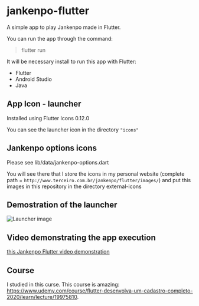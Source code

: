 # jankenpo-flutter

A simple app to play Jankenpo made in Flutter. 

You can run the app through the command:

> flutter run

It will be necessary install to run this app with Flutter:

- Flutter
- Android Studio
- Java

## App Icon - launcher

Installed using Flutter Icons 0.12.0

You can see the launcher icon in the directory `"icons"`

## Jankenpo options icons

Please see lib/data/jankenpo-options.dart

You will see there that I store the icons in my personal website (complete path = `http://www.terceiro.com.br/jankenpo/flutter/images/`) and put this images in this repository in the directory external-icons

## Demostration of the launcher

![Launcher image](https://www.terceiro.com.br/jankenpo/flutter/launcher.jpg)

## Video demonstrating the app execution

[this Jankenpo Flutter video demonstration](https://www.youtube.com/watch?v=67BVrUJrPk4)

## Course

I studied in this curse. This course is amazing: https://www.udemy.com/course/flutter-desenvolva-um-cadastro-completo-2020/learn/lecture/19975810.
